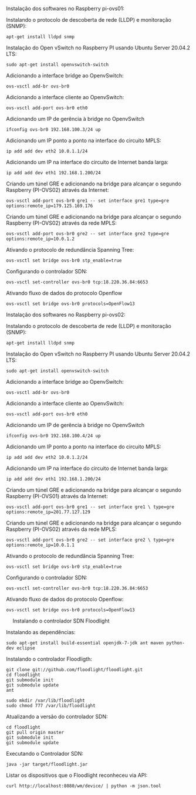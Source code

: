 Instalação dos softwares no Raspberry pi-ovs01:

Instalando o protocolo de descoberta de rede (LLDP) e monitoração (SNMP):

	apt-get install lldpd snmp

Instalação do Open vSwitch no Raspberry PI usando Ubuntu Server 20.04.2 LTS:

	sudo apt-get install openvswitch-switch

Adicionando a interface bridge ao OpenvSwitch:

	ovs-vsctl add-br ovs-br0

Adicionando a interface cliente ao OpenvSwitch:

	ovs-vsctl add-port ovs-br0 eth0

Adicionando um IP de gerência à bridge no OpenvSwitch

	ifconfig ovs-br0 192.168.100.3/24 up

Adicionando um IP ponto a ponto na interface do circuito MPLS:

	ip add add dev eth2 10.0.1.1/24

Adicionando um IP na interface do circuito de Internet banda larga:

	ip add add dev eth1 192.168.1.200/24

Criando um túnel GRE e adicionando na bridge para alcançar o segundo Raspberry (PI-OVS02) através da Internet:

	ovs-vsctl add-port ovs-br0 gre1 -- set interface gre1 type=gre options:remote_ip=179.125.169.176

Criando um túnel GRE e adicionando na bridge para alcançar o segundo Raspberry (PI-OVS02) através da rede MPLS:

	ovs-vsctl add-port ovs-br0 gre2 -- set interface gre2 type=gre options:remote_ip=10.0.1.2

Ativando o protocolo de redundância Spanning Tree:

	ovs-vsctl set bridge ovs-br0 stp_enable=true

Configurando o controlador SDN:

	ovs-vsctl set-controller ovs-br0 tcp:18.220.36.84:6653

Ativando fluxo de dados do protocolo Openflow

	ovs-vsctl set bridge ovs-br0 protocols=OpenFlow13 

Instalação dos softwares no Raspberry pi-ovs02:

Instalando o protocolo de descoberta de rede (LLDP) e monitoração (SNMP):

	apt-get install lldpd snmp

Instalação do Open vSwitch no Raspberry PI usando Ubuntu Server 20.04.2 LTS:

	sudo apt-get install openvswitch-switch

Adicionando a interface bridge ao OpenvSwitch:

	ovs-vsctl add-br ovs-br0

Adicionando a interface cliente ao OpenvSwitch:

	ovs-vsctl add-port ovs-br0 eth0

Adicionando um IP de gerência à bridge no OpenvSwitch

	ifconfig ovs-br0 192.168.100.4/24 up

Adicionando um IP ponto a ponto na interface do circuito MPLS:

	ip add add dev eth2 10.0.1.2/24

Adicionando um IP na interface do circuito de Internet banda larga:

	ip add add dev eth1 192.168.1.200/24

Criando um túnel GRE e adicionando na bridge para alcançar o segundo Raspberry (PI-OVS01) através da Internet:

	ovs-vsctl add-port ovs-br0 gre1 -- set interface gre1 \ type=gre options:remote_ip=201.77.127.129


Criando um túnel GRE e adicionando na bridge para alcançar o segundo Raspberry (PI-OVS02) através da rede MPLS:

	ovs-vsctl add-port ovs-br0 gre2 -- set interface gre2 \ type=gre options:remote_ip=10.0.1.1

Ativando o protocolo de redundância Spanning Tree:

	ovs-vsctl set bridge ovs-br0 stp_enable=true

Configurando o controlador SDN:

	ovs-vsctl set-controller ovs-br0 tcp:18.220.36.84:6653

Ativando fluxo de dados do protocolo Openflow:

	ovs-vsctl set bridge ovs-br0 protocols=OpenFlow13
 
Instalando o controlador SDN Floodlight

Instalando as dependências:

	sudo apt-get install build-essential openjdk-7-jdk ant maven python-dev eclipse

Instalando o controlador Floodligth:

	git clone git://github.com/floodlight/floodlight.git
	cd floodlight
	git submodule init
	git submodule update
	ant
 
	sudo mkdir /var/lib/floodlight
	sudo chmod 777 /var/lib/floodlight

Atualizando a versão do controlador SDN:

	cd floodlight
	git pull origin master
	git submodule init
	git submodule update

Executando o Controlador SDN:

	java -jar target/floodlight.jar

Listar os dispositivos que o Floodlight reconheceu via API:

	curl http://localhost:8080/wm/device/ | python -m json.tool



